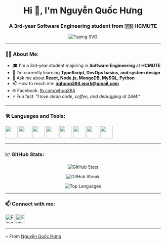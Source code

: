 <h1 align="center">Hi 👋, I'm Nguyễn Quốc Hưng</h1>
<h3 align="center">A 3rd-year Software Engineering student from 🇻🇳 HCMUTE</h3>

<p align="center">
  <img src="https://readme-typing-svg.herokuapp.com?font=Fira+Code&size=24&pause=1000&color=F7931E&center=true&vCenter=true&width=435&lines=Welcome+to+my+GitHub!;I'm+learning+full-stack+web+development.;I+code+with+passion+%26+coffee!" alt="Typing SVG" />
</p>

---

### 🧑‍💻 About Me:
- 🎓 I'm a 3rd-year student majoring in **Software Engineering** at **HCMUTE**
- 🌱 I’m currently learning **TypeScript, DevOps basics, and system design**
- 💬 Ask me about **React, Node.js, MongoDB, MySQL, Python**
- 📫 How to reach me: **nqhung394.work@gmail.com**
- 🌐 Facebook: [fb.com/whuq394](https://www.facebook.com/whuq394)
- ⚡ Fun fact: _"I love clean code, coffee, and debugging at 2AM."_

---

### 🛠️ Languages and Tools:
<p align="left">
  <img src="https://cdn.jsdelivr.net/gh/devicons/devicon/icons/html5/html5-original.svg" width="40" height="40"/>
  <img src="https://cdn.jsdelivr.net/gh/devicons/devicon/icons/css3/css3-original.svg" width="40" height="40"/>
  <img src="https://cdn.jsdelivr.net/gh/devicons/devicon/icons/tailwindcss/tailwindcss-plain.svg" width="40" height="40"/>
  <img src="https://cdn.jsdelivr.net/gh/devicons/devicon/icons/react/react-original.svg" width="40" height="40"/>
  <img src="https://cdn.jsdelivr.net/gh/devicons/devicon/icons/nodejs/nodejs-original.svg" width="40" height="40"/>
  <img src="https://cdn.jsdelivr.net/gh/devicons/devicon/icons/python/python-original.svg" width="40" height="40"/>
  <img src="https://cdn.jsdelivr.net/gh/devicons/devicon/icons/mongodb/mongodb-original.svg" width="40" height="40"/>
  <img src="https://cdn.jsdelivr.net/gh/devicons/devicon/icons/mysql/mysql-original.svg" width="40" height="40"/>
</p>

---

### 📈 GitHub Stats:
<p align="center">
  <img src="https://github-readme-stats.vercel.app/api?username=nqhung394&show_icons=true&theme=radical" alt="GitHub Stats" />
</p>

<p align="center">
  <img src="https://streak-stats.demolab.com/?user=nqhung394&theme=radical" alt="GitHub Streak" />
</p>

<p align="center">
  <img src="https://github-readme-stats.vercel.app/api/top-langs/?username=nqhung394&layout=compact&theme=radical" alt="Top Languages" />
</p>

---


### 📫 Connect with me:

<p align="left">
  <a href="https://www.facebook.com/whuq394" target="_blank"><img src="https://cdn-icons-png.flaticon.com/512/733/733547.png" alt="Facebook" height="30" width="30" /></a>
  <a href="mailto:nqhung394.work@gmail.com"><img src="https://cdn-icons-png.flaticon.com/512/732/732200.png" alt="Email" height="30" width="30" /></a>
</p>

---

⭐️ From [Nguyễn Quốc Hưng](https://github.com/nqhung394)

